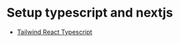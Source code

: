 # Setup typescript and nextjs
- [Tailwind React Typescript](https://www.hoshki.me/blog/2020-09-11-how-to-setup-tailwind-css-with-cra-and-typescript/)